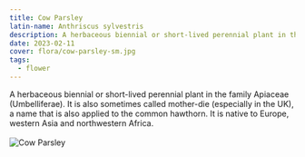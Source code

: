 ```yaml
---
title: Cow Parsley
latin-name: Anthriscus sylvestris
description: A herbaceous biennial or short-lived perennial plant in the family Apiaceae (Umbelliferae).
date: 2023-02-11
cover: flora/cow-parsley-sm.jpg
tags:
  - flower
---
```

A herbaceous biennial or short-lived perennial plant in the family Apiaceae (Umbelliferae). It is also sometimes called mother-die (especially in the UK), a name that is also applied to the common hawthorn. It is native to Europe, western Asia and northwestern Africa.
\
\
![Cow Parsley](/images/flora/cow-parsley.jpg)